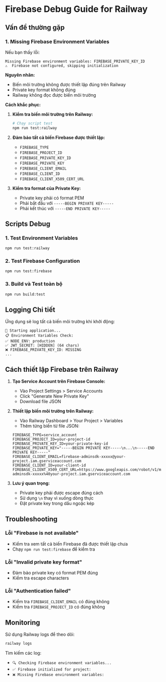 # Firebase Debug Guide for Railway

## Vấn đề thường gặp

### 1. Missing Firebase Environment Variables

Nếu bạn thấy lỗi:

```
Missing Firebase environment variables: FIREBASE_PRIVATE_KEY_ID
⚠️  Firebase not configured, skipping initialization
```

**Nguyên nhân:**

- Biến môi trường không được thiết lập đúng trên Railway
- Private key format không đúng
- Railway không đọc được biến môi trường

**Cách khắc phục:**

1. **Kiểm tra biến môi trường trên Railway:**

   ```bash
   # Chạy script test
   npm run test:railway
   ```

2. **Đảm bảo tất cả biến Firebase được thiết lập:**
   - `FIREBASE_TYPE`
   - `FIREBASE_PROJECT_ID`
   - `FIREBASE_PRIVATE_KEY_ID`
   - `FIREBASE_PRIVATE_KEY`
   - `FIREBASE_CLIENT_EMAIL`
   - `FIREBASE_CLIENT_ID`
   - `FIREBASE_CLIENT_X509_CERT_URL`

3. **Kiểm tra format của Private Key:**
   - Private key phải có format PEM
   - Phải bắt đầu với `-----BEGIN PRIVATE KEY-----`
   - Phải kết thúc với `-----END PRIVATE KEY-----`

## Scripts Debug

### 1. Test Environment Variables

```bash
npm run test:railway
```

### 2. Test Firebase Configuration

```bash
npm run test:firebase
```

### 3. Build và Test toàn bộ

```bash
npm run build:test
```

## Logging Chi tiết

Ứng dụng sẽ log tất cả biến môi trường khi khởi động:

```
🚀 Starting application...
📋 Environment Variables Check:
✅ NODE_ENV: production
✅ JWT_SECRET: [HIDDEN] (64 chars)
❌ FIREBASE_PRIVATE_KEY_ID: MISSING
...
```

## Cách thiết lập Firebase trên Railway

1. **Tạo Service Account trên Firebase Console:**
   - Vào Project Settings > Service Accounts
   - Click "Generate New Private Key"
   - Download file JSON

2. **Thiết lập biến môi trường trên Railway:**
   - Vào Railway Dashboard > Your Project > Variables
   - Thêm từng biến từ file JSON:

   ```
   FIREBASE_TYPE=service_account
   FIREBASE_PROJECT_ID=your-project-id
   FIREBASE_PRIVATE_KEY_ID=your-private-key-id
   FIREBASE_PRIVATE_KEY="-----BEGIN PRIVATE KEY-----\n...\n-----END PRIVATE KEY-----"
   FIREBASE_CLIENT_EMAIL=firebase-adminsdk-xxxxx@your-project.iam.gserviceaccount.com
   FIREBASE_CLIENT_ID=your-client-id
   FIREBASE_CLIENT_X509_CERT_URL=https://www.googleapis.com/robot/v1/metadata/x509/firebase-adminsdk-xxxxx%40your-project.iam.gserviceaccount.com
   ```

3. **Lưu ý quan trọng:**
   - Private key phải được escape đúng cách
   - Sử dụng `\n` thay vì xuống dòng thực
   - Đặt private key trong dấu ngoặc kép

## Troubleshooting

### Lỗi "Firebase is not available"

- Kiểm tra xem tất cả biến Firebase đã được thiết lập chưa
- Chạy `npm run test:firebase` để kiểm tra

### Lỗi "Invalid private key format"

- Đảm bảo private key có format PEM đúng
- Kiểm tra escape characters

### Lỗi "Authentication failed"

- Kiểm tra `FIREBASE_CLIENT_EMAIL` có đúng không
- Kiểm tra `FIREBASE_PROJECT_ID` có đúng không

## Monitoring

Sử dụng Railway logs để theo dõi:

```bash
railway logs
```

Tìm kiếm các log:

- `🔍 Checking Firebase environment variables...`
- `✅ Firebase initialized for project:`
- `❌ Missing Firebase environment variables:`
